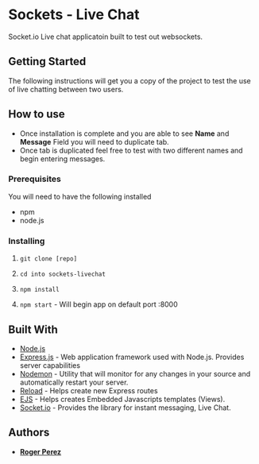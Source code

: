 # Sockets - Live Chat
Socket.io Live chat applicatoin built to test out websockets. 


## Getting Started

The following instructions will get you a copy of the project to test the use of live chatting between two users. 

## How to use
* Once installation is complete and you are able to see **Name** and **Message** Field you will need to duplicate tab.
* Once tab is duplicated feel free to test with two different names and begin entering messages. 

### Prerequisites
You will need to have the following installed
* npm
* node.js


### Installing

1. `git clone [repo]`

2. `cd into sockets-livechat`

3. `npm install `

4. `npm start` - Will begin app on default port :8000

## Built With

* [Node.js](https://nodejs.org/en/)
* [Express.js]() - Web application framework used with Node.js. Provides server capabilities
* [Nodemon](https://www.npmjs.com/package/nodemon) - Utility that will monitor for any changes in your source and automatically restart your server.
* [Reload](https://github.com/alallier/reload) - Helps create new Express routes
* [EJS](http://www.embeddedjs.com/) - Helps creates Embedded Javascripts templates (Views).
* [Socket.io](https://socket.io/) - Provides the library for instant messaging, Live Chat. 


## Authors
* **[Roger Perez](https://www.linkedin.com/in/rogerperez1/)**
